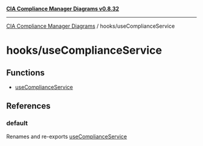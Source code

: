 [**CIA Compliance Manager Diagrams v0.8.32**](../../README.md)

***

[CIA Compliance Manager Diagrams](../../modules.md) / hooks/useComplianceService

# hooks/useComplianceService

## Functions

- [useComplianceService](functions/useComplianceService.md)

## References

### default

Renames and re-exports [useComplianceService](functions/useComplianceService.md)
